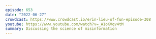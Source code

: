```yaml
---
episode: 653
date: "2022-06-27"
crowdcast: https://www.crowdcast.io/e/in-lieu-of-fun-episode-308
youtube: https://www.youtube.com/watch?v=_A1oKVqv4tM
summary: Discussing the science of misinformation
---
```


